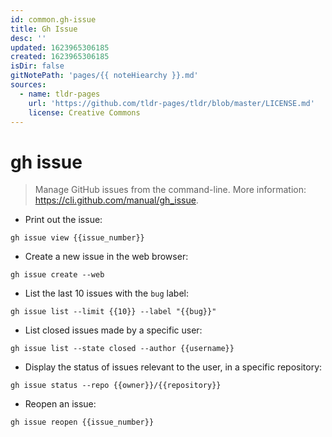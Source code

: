 ```yaml
---
id: common.gh-issue
title: Gh Issue
desc: ''
updated: 1623965306185
created: 1623965306185
isDir: false
gitNotePath: 'pages/{{ noteHiearchy }}.md'
sources:
  - name: tldr-pages
    url: 'https://github.com/tldr-pages/tldr/blob/master/LICENSE.md'
    license: Creative Commons
---
```

# gh issue

> Manage GitHub issues from the command-line.
> More information: <https://cli.github.com/manual/gh_issue>.

- Print out the issue:

`gh issue view {{issue_number}}`

- Create a new issue in the web browser:

`gh issue create --web`

- List the last 10 issues with the `bug` label:

`gh issue list --limit {{10}} --label "{{bug}}"`

- List closed issues made by a specific user:

`gh issue list --state closed --author {{username}}`

- Display the status of issues relevant to the user, in a specific repository:

`gh issue status --repo {{owner}}/{{repository}}`

- Reopen an issue:

`gh issue reopen {{issue_number}}`


